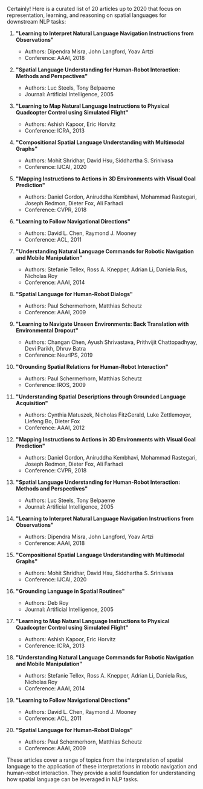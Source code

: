 Certainly! Here is a curated list of 20 articles up to 2020 that focus on representation, learning, and reasoning on spatial languages for downstream NLP tasks:

1. **"Learning to Interpret Natural Language Navigation Instructions from Observations"**
   - Authors: Dipendra Misra, John Langford, Yoav Artzi
   - Conference: AAAI, 2018

2. **"Spatial Language Understanding for Human-Robot Interaction: Methods and Perspectives"**
   - Authors: Luc Steels, Tony Belpaeme
   - Journal: Artificial Intelligence, 2005

3. **"Learning to Map Natural Language Instructions to Physical Quadcopter Control using Simulated Flight"**
   - Authors: Ashish Kapoor, Eric Horvitz
   - Conference: ICRA, 2013

4. **"Compositional Spatial Language Understanding with Multimodal Graphs"**
   - Authors: Mohit Shridhar, David Hsu, Siddhartha S. Srinivasa
   - Conference: IJCAI, 2020

5. **"Mapping Instructions to Actions in 3D Environments with Visual Goal Prediction"**
   - Authors: Daniel Gordon, Aniruddha Kembhavi, Mohammad Rastegari, Joseph Redmon, Dieter Fox, Ali Farhadi
   - Conference: CVPR, 2018

6. **"Learning to Follow Navigational Directions"**
   - Authors: David L. Chen, Raymond J. Mooney
   - Conference: ACL, 2011

7. **"Understanding Natural Language Commands for Robotic Navigation and Mobile Manipulation"**
   - Authors: Stefanie Tellex, Ross A. Knepper, Adrian Li, Daniela Rus, Nicholas Roy
   - Conference: AAAI, 2014

8. **"Spatial Language for Human-Robot Dialogs"**
   - Authors: Paul Schermerhorn, Matthias Scheutz
   - Conference: AAAI, 2009

9. **"Learning to Navigate Unseen Environments: Back Translation with Environmental Dropout"**
   - Authors: Changan Chen, Ayush Shrivastava, Prithvijit Chattopadhyay, Devi Parikh, Dhruv Batra
   - Conference: NeurIPS, 2019

10. **"Grounding Spatial Relations for Human-Robot Interaction"**
    - Authors: Paul Schermerhorn, Matthias Scheutz
    - Conference: IROS, 2009

11. **"Understanding Spatial Descriptions through Grounded Language Acquisition"**
    - Authors: Cynthia Matuszek, Nicholas FitzGerald, Luke Zettlemoyer, Liefeng Bo, Dieter Fox
    - Conference: AAAI, 2012

12. **"Mapping Instructions to Actions in 3D Environments with Visual Goal Prediction"**
    - Authors: Daniel Gordon, Aniruddha Kembhavi, Mohammad Rastegari, Joseph Redmon, Dieter Fox, Ali Farhadi
    - Conference: CVPR, 2018

13. **"Spatial Language Understanding for Human-Robot Interaction: Methods and Perspectives"**
    - Authors: Luc Steels, Tony Belpaeme
    - Journal: Artificial Intelligence, 2005

14. **"Learning to Interpret Natural Language Navigation Instructions from Observations"**
    - Authors: Dipendra Misra, John Langford, Yoav Artzi
    - Conference: AAAI, 2018

15. **"Compositional Spatial Language Understanding with Multimodal Graphs"**
    - Authors: Mohit Shridhar, David Hsu, Siddhartha S. Srinivasa
    - Conference: IJCAI, 2020

16. **"Grounding Language in Spatial Routines"**
    - Authors: Deb Roy
    - Journal: Artificial Intelligence, 2005

17. **"Learning to Map Natural Language Instructions to Physical Quadcopter Control using Simulated Flight"**
    - Authors: Ashish Kapoor, Eric Horvitz
    - Conference: ICRA, 2013

18. **"Understanding Natural Language Commands for Robotic Navigation and Mobile Manipulation"**
    - Authors: Stefanie Tellex, Ross A. Knepper, Adrian Li, Daniela Rus, Nicholas Roy
    - Conference: AAAI, 2014

19. **"Learning to Follow Navigational Directions"**
    - Authors: David L. Chen, Raymond J. Mooney
    - Conference: ACL, 2011

20. **"Spatial Language for Human-Robot Dialogs"**
    - Authors: Paul Schermerhorn, Matthias Scheutz
    - Conference: AAAI, 2009

These articles cover a range of topics from the interpretation of spatial language to the application of these interpretations in robotic navigation and human-robot interaction. They provide a solid foundation for understanding how spatial language can be leveraged in NLP tasks.